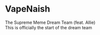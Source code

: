 # VapeNaish
The Supreme Meme Dream Team (feat. Allie)
<br/> This is officially the start of the dream team
